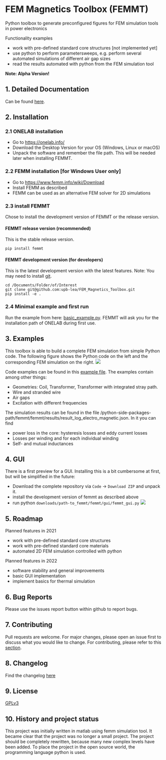 # FEM Magnetics Toolbox (FEMMT)
Python toolbox to generate preconfigured figures for FEM simulation tools in power electronics

Functionality examples
 * work with pre-defined standard core structures [not implemented yet]
 * use python to perform parametersweeps, e.g. perform several automated simulations of different air gap sizes
 * read the results automated with python from the FEM simulation tool

__Note: Alpha Version!__

## 1. Detailed Documentation
Can be found [here](https://upb-lea.github.io/FEM_Magnetics_Toolbox/main/intro.html).

## 2. Installation

### 2.1 ONELAB installation
* Go to https://onelab.info/
* Download the Desktop Version for your OS (Windows, Linux or macOS)
* Unpack the software and remember the file path. This will be needed later when installing FEMMT.

### 2.2 FEMM installation [for Windows User only]
* Go to https://www.femm.info/wiki/Download
* Install FEMM as described
* FEMM can be used as an alternative FEM solver for 2D simulations

### 2.3 install FEMMT
Chose to install the development version of FEMMT or the release version.

#### FEMMT release version (recommended)
This is the stable release version.
```
pip install femmt
```

#### FEMMT development version (for developers)
This is the latest development version with the latest features.
Note: You may need to install [git](https://git-scm.com/downloads).
```
cd /Documents/Folder/of/Interest   
git clone git@github.com:upb-lea/FEM_Magnetics_Toolbox.git
pip install -e .
```

### 2.4 Minimal example and first run
Run the example from here: [basic_example.py](/femmt/examples/basic_example.py).
FEMMT will ask you for the installation path of ONELAB during first use.


## 3. Examples
This toolbox is able to build a complete FEM simulation from simple Python code. The following figure shows the Python code on the left and the corresponding FEM simulation on the right.
![](https://github.com/upb-lea/FEM_Magnetics_Toolbox/blob/main/documentation/FEMMT_Screenshot.png?raw=true)

Code examples can be found in this [example file](/femmt/examples/basic_example.py). The examples contain among other things:
* Geometries: Coil, Transformer, Transformer with integrated stray path.
* Wire and stranded wire
* Air gaps
* Excitation with different frequencies

The simulation results can be found in the file /python-side-packages-path/femmt/femmt/results/result_log_electro_magnetic.json. In it you can find
* power loss in the core: hysteresis losses and eddy current losses
* Losses per winding and for each individual winding
* Self- and mutual inductances

## 4. GUI
There is a first preview for a GUI. Installing this is a bit cumbersome at first, but will be simplified in the future:
* Download the complete repository via `Code` -> `Download ZIP` and unpack it.
* install the development version of femmt as described above
* run python `downloads/path-to_femmt/femmt/gui/femmt_gui.py`
![](https://github.com/upb-lea/FEM_Magnetics_Toolbox/blob/main/documentation/femmt_gui_definition.png?raw=true)

## 5. Roadmap
Planned features in 2021
* work with pre-defined standard core structures
* work with pre-defined standard core materials
* automated 2D FEM simulation controlled with python

Planned features in 2022
* software stability and general improvements
* basic GUI implementation
* implement basics for thermal simulation

## 6. Bug Reports
Please use the issues report button within github to report bugs.

## 7. Contributing
Pull requests are welcome. For major changes, please open an issue first to discuss what you would like to change.
For contributing, please refer to this [section](Contributing.md).

## 8. Changelog
Find the changelog [here](CHANGELOG.md)

## 9. License
[GPLv3](https://choosealicense.com/licenses/gpl-3.0/)

## 10. History and project status
This project was initially written in matlab using femm simulation tool. It became clear that the project was no longer a small project. The project should be completely rewritten, because many new complex levels have been added. To place the project in the open source world, the programming language python is used.      
